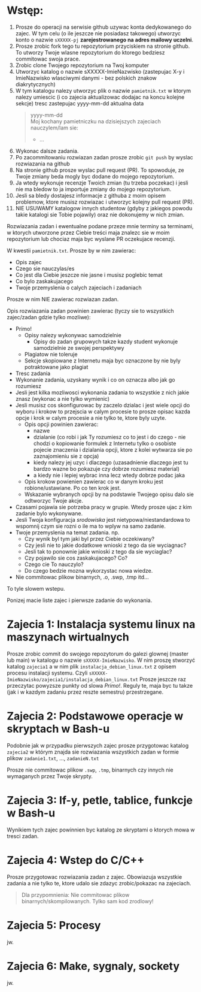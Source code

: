 # Wstęp:
1. Prosze do operacji na serwisie github uzywac konta dedykowanego do zajec. W tym celu (o ile jeszcze nie posiadasz takowego) utworzyc konto o nazwie `sXXXXX-pj` **zarejestrowanego na adres mailowy uczelni**.
1. Prosze zrobic fork tego tu repozytorium przyciskiem na stronie github. To utworzy Twoje wlasne repozytorium do ktorego bedziesz commitowac swoja prace.
1. Zrobic clone Twojego repozytorium na Twoj komputer
1. Utworzyc katalog o nazwie sXXXXX-ImieNazwisko (zastepujac X-y i ImieNazwisko wlasciwymi danymi - bez polskich znakow diakrytycznych)
1. W tym katalogu nalezy utworzyc plik o nazwie `pamietnik.txt` w ktorym nalezy umiescic (i co zajecia aktualizowac dodajac na koncu kolejne sekcje) tresc zastepujac yyyy-mm-dd aktualna data
    > yyyy-mm-dd  
	> Moj kochany pamietniczku na dzisiejszych zajeciach nauczylem/lam sie:
    > - ...
1. Wykonac dalsze zadania.
1. Po zacommitowaniu rozwiazan zadan prosze zrobic `git push` by wyslac rozwiazania na github
1. Na stronie github prosze wyslac pull request (PR). To spowoduje, ze Twoje zmiany beda mogly byc dodane do mojego repozytorium.
1. Ja wtedy wykonuje recenzje Twoich zmian (tu trzeba poczekac) i jesli nie ma bledow to ja importuje zmiany do mojego repozytorium.
1. Jesli sa bledy dostajesz informacje z githuba z moim opisem problemow, ktore musisz rozwiazac i utworzyc kolejny pull request (PR).
1. NIE USUWAMY katalogow innych studentow (gdyby z jakiegos powodu takie katalogi sie Tobie pojawily) oraz nie dokonujemy w nich zmian.

Rozwiazania zadan i ewentualne podane przeze mnie terminy sa terminami, w ktorych utworzone przez Ciebie treści maja znalezc sie w moim repozytorium lub chociaz maja byc wyslane PR oczekujace recenzji.

W kwestii `pamietnik.txt`. Prosze by w nim zawierac:
- Opis zajec
- Czego sie nauczylas/es
- Co jest dla Ciebie jeszcze nie jasne i musisz poglebic temat
- Co bylo zaskakujacego
- Twoje przemyslenia o calych zajeciach i zadaniach

Prosze w nim NIE zawierac rozwiazan zadan.

Opis rozwiazania zadan powinien zawierac (tyczy sie to wszystkich zajec/zadan gdzie tylko mozliwe):
- Primo!
  - Opisy nalezy wykonywac samodzielnie
    - Opisy do zadan grupowych takze kazdy student wykonuje samodzielnie ze swojej perspektywy
  - Plagiatow nie toleruje
  - Sekcje skopiowane z Internetu maja byc oznaczone by nie byly potraktowane jako plagiat
- Tresc zadania
- Wykonanie zadania, uzyskany wynik i co on oznacza albo jak go rozumiesz
- Jesli jest kilka mozliwosci wykonania zadania to wszystkie z nich jakie znasz (wykonac a nie tylko wymienic)
- Jesli musisz cos skonfigurowac by zaczelo dzialac i jest wiele opcji do wyboru i krokow to przejscia w calym procesie to prosze opisac kazda opcje i krok w calym procesie a nie tylko te, ktore byly uzyte.
  - Opis opcji powinien zawierac:
    - nazwe
    - dzialanie (co robi i jak Ty rozumiesz co to jest i do czego - nie chodzi o kopiowanie formulek z Internetu tylko o osobiste pojecie znaczenia i dzialania opcji, ktore z kolei wytwarza sie po zaznajomieniu sie z opcja)
    - kiedy nalezy jej uzyc i dlaczego (uzasadnienie dlaczego jest tu bardzo wazne bo pokazuje czy dobrze rozumiesz material)
    - a kiedy nie i lepiej wybrac inna lecz wtedy dobrze podac jaka
  - Opis krokow powienien zawierac co w danym kroku jest robione/ustawiane. Po co ten krok jest.
  - Wskazanie wybranych opcji by na podstawie Twojego opisu dalo sie odtworzyc Twoje akcje.
- Czasami pojawia sie potrzeba pracy w grupie. Wtedy prosze ujac z kim zadanie bylo wykonywane.
- Jesli Twoja konfiguracja *srodowiska* jest nietypowa/niestandardowa to wspomnij czym sie rozni o ile ma to wplyw na samo zadanie.
- Twoje przemyslenia na temat zadania. np.
  - Czy wynik byl tym jaki byl przez Ciebie oczekiwany?
  - Czy jesli nie to jakie dodatkowe wnioski z tego da sie wyciagnac?
  - Jesli tak to ponownie jakie wnioski z tego da sie wyciaglac?
  - Czy pojawilo sie cos zaskakujacego? Co?
  - Czego cie To nauczylo?
  - Do czego bedzie mozna wykorzystac nowa wiedze.
- Nie commitowac plikow binarnych, .o, .swp, .tmp itd...

To tyle slowem wstepu.

Ponizej macie liste zajec i pierwsze zadanie do wykonania.

# Zajecia 1: Instalacja systemu linux na maszynach wirtualnych
Prosze zrobic commit do swojego repozytorum do galezi glownej (master lub main) w katalogu o nazwie `sXXXXX-ImieNazwisko`. W nim proszę stworzyć katalog `zajecia1` a w nim plik `instalacja_debian_linux.txt` z opisem procesu instalacji systemu. Czyli `sXXXXX-ImieNazwisko/zajecia1/instalacja_debian_linux.txt`
Prosze jeszcze raz przeczytac powyzsze punkty od slowa *Primo!*. Reguly te, maja byc tu takze (jak i w kazdym zadaniu przez reszte semestru) przestrzegane.

# Zajecia 2: Podstawowe operacje w skryptach w Bash-u
Podobnie jak w przypadku pierwszych zajec prosze przygotowac katalog `zajecia2` w którym znajda sie rozwiazania wszystkich zadan w formie plikow `zadanie1.txt`, ..., `zadanieN.txt`

Prosze nie commitowac plikow `.swp`, `.tmp`, binarnych czy innych nie wymaganych przez Twoje skrypty.

# Zajecia 3: If-y, petle, tablice, funkcje w Bash-u
Wynikiem tych zajec powinnien byc katalog ze skryptami o ktorych mowa w tresci zadan.

# Zajecia 4: Wstep do C/C++
Prosze przygotowac rozwiazania zadan z zajec. Obowiazuja wszystkie zadania a nie tylko te, ktore udalo sie zdazyc zrobic/pokazac na zajeciach.

> Dla przypomnienia: Nie commitowac plikow binarnych/skompilowanych. Tylko sam kod zrodlowy!

# Zajecia 5: Procesy
jw.

# Zajecia 6: Make, sygnaly, sockety
jw.

